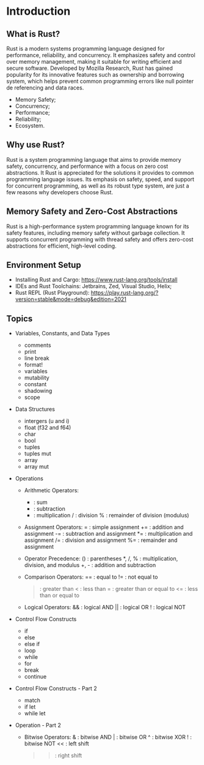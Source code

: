 # Introduction

## What is Rust?

Rust is a modern systems programming language designed for performance, reliability, and concurrency. It emphasizes safety and control over memory management, making it suitable for writing efficient and secure software. Developed by Mozilla Research, Rust has gained popularity for its innovative features such as ownership and borrowing system, which helps prevent common programming errors like null pointer de referencing and data races.

- Memory Safety;
- Concurrency;
- Performance;
- Reliability;
- Ecosystem.

## Why use Rust?

Rust is a system programming language that aims to provide memory safety, concurrency, and performance with a focus on zero cost abstractions. It Rust is appreciated for the solutions it provides to common programming language issues. Its emphasis on safety, speed, and support for concurrent programming, as well as its robust type system, are just a few reasons why developers choose Rust.

## Memory Safety and Zero-Cost Abstractions

Rust is a high-performance system programming language known for its safety features, including memory safety without garbage collection. It supports concurrent programming with thread safety and offers zero-cost abstractions for efficient, high-level coding.

## Environment Setup

- Installing Rust and Cargo: https://www.rust-lang.org/tools/install
- IDEs and Rust Toolchains: Jetbrains, Zed, Visual Studio, Helix;
- Rust REPL (Rust Playground): https://play.rust-lang.org/?version=stable&mode=debug&edition=2021

## Topics

- Variables, Constants, and Data Types
  - comments
  - print
  - line break
  - format!
  - variables
  - mutability
  - constant
  - shadowing
  - scope

- Data Structures
  - intergers (u and i)
  - float (f32 and f64)
  - char
  - bool
  - tuples
  - tuples mut
  - array
  - array mut

- Operations
  - Arithmetic Operators:
    + : sum
    - : subtraction
    * : multiplication
    / : division
    % : remainder of division (modulus)

  - Assignment Operators:
     = : simple assignment
    += : addition and assignment
    -= : subtraction and assignment
    *= : multiplication and assignment
    /= : division and assignment
    %= : remainder and assignment

  - Operator Precedence:
    () : parentheses
    *, /, % : multiplication, division, and modulus
    +, - : addition and subtraction

  - Comparison Operators:
    == : equal to
    != : not equal to
     > : greater than
     < : less than
    >= : greater than or equal to
    <= : less than or equal to

  - Logical Operators:
    && : logical AND
    || : logical OR
     ! : logical NOT

- Control Flow Constructs
  - if
  - else
  - else if
  - loop
  - while
  - for
  - break
  - continue

- Control Flow Constructs - Part 2
  - match
  - if let
  - while let
  
- Operation - Part 2
  - Bitwise Operators:
    &  : bitwise AND
    |  : bitwise OR
    ^  : bitwise XOR
    !  : bitwise NOT
    << : left shift
    >> : right shift
